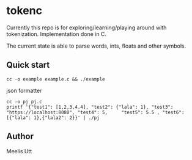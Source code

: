 # tokenc

Currently this repo is for exploring/learning/playing around with tokenization.
Implementation done in C.

The current state is able to parse words, ints, floats and other symbols.

## Quick start

```{.sh}
cc -o example example.c && ./example
```

json formatter

```{.sh}
cc -o pj pj.c
printf '{"test1": [1,2,3,4.4], "test2": {"lala": 1}, "test3": "https://localhost:8080", "test4": 5, 	"test5": 5.5 , "test6":     [{"lala": 1},{"lala2": 2}}' | ./pj
```


## Author

Meelis Utt